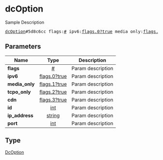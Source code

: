 # dcOption

Sample Description

<pre>
<a href="../constructor/dcOption.md">dcOption</a>#5d8c6cc flags:<a href="../type/#.md">#</a> ipv6:<a href="../type/flags.0?true.md">flags.0?true</a> media_only:<a href="../type/flags.1?true.md">flags.1?true</a> tcpo_only:<a href="../type/flags.2?true.md">flags.2?true</a> cdn:<a href="../type/flags.3?true.md">flags.3?true</a> id:<a href="../type/int.md">int</a> ip_address:<a href="../type/string.md">string</a> port:<a href="../type/int.md">int</a> = <a href="../type/DcOption.md">DcOption</a>;
</pre>

## Parameters

| Name | Type | Description |
|------|:----:|-------------|
| **flags** | [#](../type/#.md) | Param description |
| **ipv6** | [flags.0?true](../type/flags.0?true.md) | Param description |
| **media_only** | [flags.1?true](../type/flags.1?true.md) | Param description |
| **tcpo_only** | [flags.2?true](../type/flags.2?true.md) | Param description |
| **cdn** | [flags.3?true](../type/flags.3?true.md) | Param description |
| **id** | [int](../type/int.md) | Param description |
| **ip_address** | [string](../type/string.md) | Param description |
| **port** | [int](../type/int.md) | Param description |

## Type

[DcOption](../type/DcOption.md)
